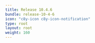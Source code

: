 ```yaml
---
title: Release 10.4.6
bundle: release-10-4-6
icon: "c8y-icon c8y-icon-notification"
type: root
layout: root
weight: 160
---
```

